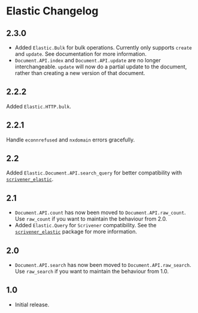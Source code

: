 # Elastic Changelog

## 2.3.0

* Added `Elastic.Bulk` for bulk operations. Currently only supports `create` and `update`. See documentation for more information.
* `Document.API.index` and `Document.API.update` are no longer interchangeable. `update` will now do a partial update to the document, rather than creating a new version of that document.

## 2.2.2

Added `Elastic.HTTP.bulk`.

## 2.2.1

Handle `econnrefused` and `nxdomain` errors gracefully.

## 2.2

Added `Elastic.Document.API.search_query` for better compatibility with [`scrivener_elastic`](https://github.com/radar/scrivener_elastic).

## 2.1

* `Document.API.count` has now been moved to `Document.API.raw_count`. Use `raw_count` if you want to maintain the behaviour from 2.0.
* Added `Elastic.Query` for `Scrivener` compatibility. See the [`scrivener_elastic`](https://github.com/radar/scrivener_elastic) package for more information.

## 2.0

* `Document.API.search` has now been moved to `Document.API.raw_search`. Use `raw_search` if you want to maintain the behaviour from 1.0.

## 1.0

* Initial release.
